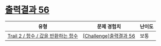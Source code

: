 # [출력결과 56](https://https://en.codetree.ai/trails/complete/curated-cards/challenge-reading-k201732)

|유형|문제 경험치|난이도|
|---|---|---|
|[Trail 2 / 함수 / 값을 반환하는 함수](https://https://en.codetree.ai/trail-info/novice-mid/)|[[Challenge]출력결과 56](https://https://en.codetree.ai/trails/complete/curated-cards/challenge-reading-k201732/)|보통|

